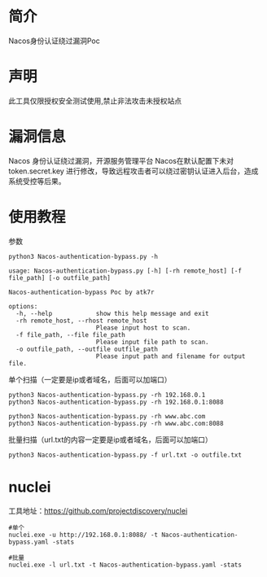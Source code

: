 # 简介
Nacos身份认证绕过漏洞Poc

# 声明
此工具仅限授权安全测试使用,禁止非法攻击未授权站点

# 漏洞信息
Nacos 身份认证绕过漏洞，开源服务管理平台 Nacos在默认配置下未对 token.secret.key 进行修改，导致远程攻击者可以绕过密钥认证进入后台，造成系统受控等后果。

# 使用教程

参数

```
python3 Nacos-authentication-bypass.py -h

usage: Nacos-authentication-bypass.py [-h] [-rh remote_host] [-f file_path] [-o outfile_path]

Nacos-authentication-bypass Poc by atk7r

options:
  -h, --help            show this help message and exit
  -rh remote_host, --rhost remote_host
                        Please input host to scan.
  -f file_path, --file file_path
                        Please input file path to scan.
  -o outfile_path, --outfile outfile_path
                        Please input path and filename for output file.

```

单个扫描（一定要是ip或者域名，后面可以加端口）

```
python3 Nacos-authentication-bypass.py -rh 192.168.0.1
python3 Nacos-authentication-bypass.py -rh 192.168.0.1:8088

python3 Nacos-authentication-bypass.py -rh www.abc.com
python3 Nacos-authentication-bypass.py -rh www.abc.com:8088
```

批量扫描（url.txt的内容一定要是ip或者域名，后面可以加端口）

```
python3 Nacos-authentication-bypass.py -f url.txt -o outfile.txt
```

# nuclei

工具地址：https://github.com/projectdiscovery/nuclei

```
#单个
nuclei.exe -u http://192.168.0.1:8088/ -t Nacos-authentication-bypass.yaml -stats

#批量
nuclei.exe -l url.txt -t Nacos-authentication-bypass.yaml -stats
```
